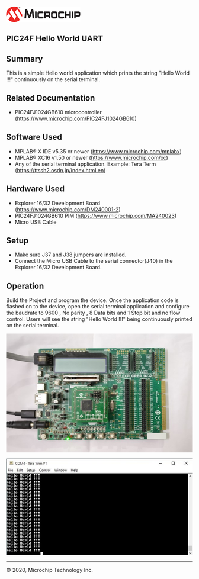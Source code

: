 ![image](images/microchip.jpg) 

## PIC24F Hello World UART

## Summary

This is a simple Hello world application which prints the string "Hello World !!!" continuously on the serial terminal.

## Related Documentation

- PIC24FJ1024GB610 microcontroller (https://www.microchip.com/PIC24FJ1024GB610)


## Software Used 

- MPLAB® X IDE v5.35 or newer (https://www.microchip.com/mplabx)
- MPLAB® XC16 v1.50 or newer (https://www.microchip.com/xc) 
- Any of the serial terminal application. Example: Tera Term (https://ttssh2.osdn.jp/index.html.en)


## Hardware Used

- Explorer 16/32 Development Board (https://www.microchip.com/DM240001-2)
- PIC24FJ1024GB610 PIM (https://www.microchip.com/MA240023)
- Micro USB Cable


## Setup
- Make sure J37 and J38 jumpers are installed.
- Connect the Micro USB Cable to the serial connector(J40) in the Explorer 16/32 Development Board. 


## Operation

Build the Project and program the device. Once the application code is flashed on to the device, open the serial terminal application and configure the baudrate to 9600 , No parity , 8 Data bits and 1 Stop bit and no flow control.
Users will see the string "Hello World !!!" being continuously printed on the serial terminal.

![image](images/hardware_connections.jpg)

![image](images/serial_terminal.jpg)



- - - 

© 2020, Microchip Technology Inc.


